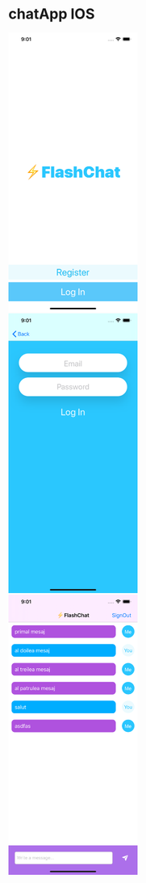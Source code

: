 # chatApp IOS
<img src="https://raw.githubusercontent.com/marinvlad/chatApp/master/s1.png" width="256"> <img src="https://raw.githubusercontent.com/marinvlad/chatApp/master/s2.png" width="256"> <img src="https://raw.githubusercontent.com/marinvlad/chatApp/master/s3.png" width="256">
